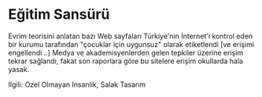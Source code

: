 # Eğitim Sansürü

Evrim teorisini anlatan bazı Web sayfaları Türkiye'nin İnternet'i kontrol eden bir kurumu tarafından "çocuklar için uygunsuz" olarak etiketlendi [ve erişimi engellendi ..] Medya ve akademisyenlerden gelen tepkiler üzerine erişim tekrar sağlandı, fakat son raporlara göre bu sitelere erişim okullarda hala yasak.

Ilgili: Ozel Olmayan Insanlik, Salak Tasarım
